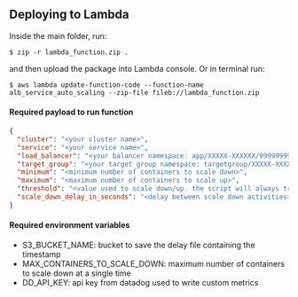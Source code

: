 ## Deploying to Lambda

Inside the main folder, run:

```
$ zip -r lambda_function.zip .
```

and then upload the package into Lambda console. Or in terminal run:

```
$ aws lambda update-function-code --function-name alb_service_auto_scaling --zip-file fileb://lambda_function.zip
```

#### Required payload to run function

```json
{
  "cluster": "<your cluster name>",
  "service": "<your service name>",
  "load_balancer": "<your balancer namespace: app/XXXXX-XXXXXX/999999999>",
  "target_group": "<your target group namespace: targetgroup/XXXXX-XXXXXX/999999999>",
  "minimum": "<minimum number of containers to scale down>",
  "maximum": "<maximum number of containers to scale up>",
  "threshold": "<value used to scale down/up. the script will always try to get as close as possible to this value>",
  "scale_down_delay_in_seconds": "<delay between scale down activities>"
}
```

#### Required environment variables

- S3_BUCKET_NAME: bucket to save the delay file containing the timestamp
- MAX_CONTAINERS_TO_SCALE_DOWN: maximum number of containers to scale down at a single time
- DD_API_KEY: api key from datadog used to write custom metrics
